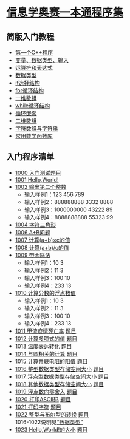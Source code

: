 
# [信息学奥赛一本通程序集](http://ybt.ssoier.cn:8088/index.php)

## 简版入门教程
 - [第一个C++程序](https://github.com/csxlf/ybt_ssoier_cn/blob/main/ABC/001.md)
 - [变量、数据类型、输入](https://github.com/csxlf/ybt_ssoier_cn/blob/main/ABC/002.md)
 - [运算符和表达式](https://github.com/csxlf/ybt_ssoier_cn/blob/main/ABC/003.md)
 - [数据类型](https://github.com/csxlf/ybt_ssoier_cn/blob/main/ABC/004.md)
 - [if选择结构](https://github.com/csxlf/ybt_ssoier_cn/blob/main/ABC/005.md)
 - [for循环结构](https://github.com/csxlf/ybt_ssoier_cn/blob/main/ABC/006.md)
 - [一维数组](https://github.com/csxlf/ybt_ssoier_cn/blob/main/ABC/007.md)
 - [while循环结构](https://github.com/csxlf/ybt_ssoier_cn/blob/main/ABC/008.md)
 - [循环嵌套](https://github.com/csxlf/ybt_ssoier_cn/blob/main/ABC/009.md)
 - [二维数组](https://github.com/csxlf/ybt_ssoier_cn/blob/main/ABC/010.md)
 - [字符数组与字符串](https://github.com/csxlf/ybt_ssoier_cn/blob/main/ABC/011.md)
 - [常用数学函数库](https://github.com/csxlf/ybt_ssoier_cn/blob/main/ABC/012.md)


## 入门程序清单

 - [1000	入门测试题目](https://github.com/csxlf/ybt_ssoier_cn/blob/main/1000)
 - [1001	Hello,World!](https://github.com/csxlf/ybt_ssoier_cn/blob/main/1001) 
 - [1002	输出第二个整数](https://github.com/csxlf/ybt_ssoier_cn/blob/main/1002)
	* 输入样例1：123 456 789
	* 输入样例2：888888888 3332 8888
	* 输入样例3：1000000000 43222 89
	* 输入样例4：8888888888 55323 99 
 - [1004	字符三角形](https://github.com/csxlf/ybt_ssoier_cn/blob/main/1004) 
 - [1006	A+B问题](https://github.com/csxlf/ybt_ssoier_cn/blob/main/1006)
 - [1007	计算(a+b)×c的值](https://github.com/csxlf/ybt_ssoier_cn/blob/main/1007) 
 - [1008	计算(a+b)/c的值](https://github.com/csxlf/ybt_ssoier_cn/blob/main/1008) 
 - [1009	带余除法](https://github.com/csxlf/ybt_ssoier_cn/blob/main/1009) 
	*   输入样例1：10 3
	*   输入样例2：11 3
	*   输入样例3：100 10
	*   输入样例4：233 13
 - [1010	计算分数的浮点数值](https://github.com/csxlf/ybt_ssoier_cn/blob/main/1010)
	*   输入样例1：10 3
	*   输入样例2：11 3
	*   输入样例3：100 10
	*   输入样例4：233 13
 - [1011	甲流疫情死亡率](https://github.com/csxlf/ybt_ssoier_cn/blob/main/1011) [题目](http://ybt.ssoier.cn:8088/problem_show.php?pid=1011)
 - [1012	计算多项式的值](https://github.com/csxlf/ybt_ssoier_cn/blob/main/1012) [题目](http://ybt.ssoier.cn:8088/problem_show.php?pid=1012)
 - [1013	温度表达转化](https://github.com/csxlf/ybt_ssoier_cn/blob/main/1013) [题目](http://ybt.ssoier.cn:8088/problem_show.php?pid=1013)
 - [1014	与圆相关的计算](https://github.com/csxlf/ybt_ssoier_cn/blob/main/1014) [题目](http://ybt.ssoier.cn:8088/problem_show.php?pid=1014)
 - [1015	计算并联电阻的阻值](https://github.com/csxlf/ybt_ssoier_cn/blob/main/1015) [题目](http://ybt.ssoier.cn:8088/problem_show.php?pid=1015)
 - [1016 整型数据类型存储空间大小](https://github.com/csxlf/ybt_ssoier_cn/blob/main/1016.cpp) [题目](http://ybt.ssoier.cn:8088/problem_show.php?pid=1016)
 - [1017	浮点型数据类型存储空间大小](https://github.com/csxlf/ybt_ssoier_cn/blob/main/1017.cpp)  [题目](http://ybt.ssoier.cn:8088/problem_show.php?pid=1017)
 - [1018	其他数据类型存储空间大小](https://github.com/csxlf/ybt_ssoier_cn/blob/main/1018.cpp)  [题目](http://ybt.ssoier.cn:8088/problem_show.php?pid=1018)
 - [1019	浮点数向零舍入](https://github.com/csxlf/ybt_ssoier_cn/blob/main/1019.cpp)  [题目](http://ybt.ssoier.cn:8088/problem_show.php?pid=1019)
 - [1020	打印ASCII码](https://github.com/csxlf/ybt_ssoier_cn/blob/main/1020.cpp)  [题目](http://ybt.ssoier.cn:8088/problem_show.php?pid=1020)
 - [1021	打印字符](https://github.com/csxlf/ybt_ssoier_cn/blob/main/1021.cpp)  [题目](http://ybt.ssoier.cn:8088/problem_show.php?pid=1021)
 - [1022	整型与布尔型的转换](https://github.com/csxlf/ybt_ssoier_cn/blob/main/1022.cpp)    [题目](http://ybt.ssoier.cn:8088/problem_show.php?pid=1022)   
 1016-1022说明见[“数据类型”](https://github.com/csxlf/ybt_ssoier_cn/blob/main/ABC/004.md)
 - [1023	Hello,World!的大小](https://github.com/csxlf/ybt_ssoier_cn/blob/main/1023.cpp)  [题目](http://ybt.ssoier.cn:8088/problem_show.php?pid=1023)

